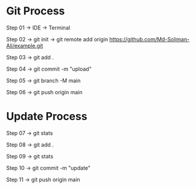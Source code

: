 # Git Process

Step 01 -> IDE -> Terminal 

Step 02 -> git init -> git remote add origin https://github.com/Md-Soliman-Ali/example.git

Step 03 -> git add .

Step 04 -> git commit -m "upload"

Step 05 -> git branch -M main

Step 06 -> git push origin main

# Update Process

Step 07 -> git stats

Step 08 -> git add .

Step 09 -> git stats

Step 10 -> git commit -m "update"

Step 11 -> git push origin main
